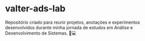# valter-ads-lab
Repositório criado para reunir projetos, anotações e experimentos desenvolvidos durante minha jornada de estudos em Análise e Desenvolvimento de Sistemas. 🚀💻
